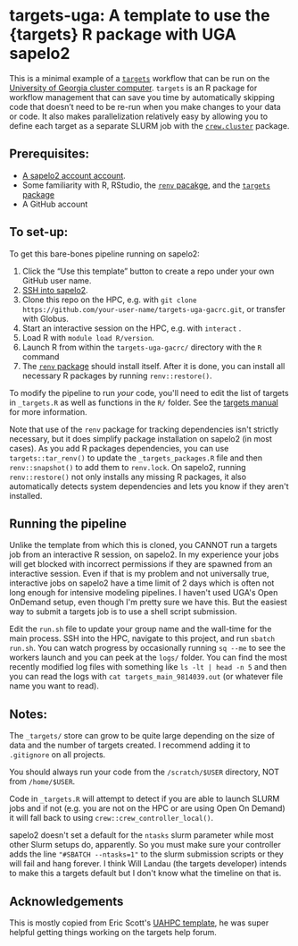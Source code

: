 # targets-uga: A template to use the {targets} R package with UGA sapelo2

<!-- badges: start -->
<!--
[![Project Status: Active – The project has reached a stable, usable state and is being actively developed.](https://www.repostatus.org/badges/latest/active.svg)](https://www.repostatus.org/#active) [![DOI](https://zenodo.org/badge/DOI/10.5281/zenodo.10963005.svg)](https://doi.org/10.5281/zenodo.10963005)
-->
<!-- badges: end -->

This is a minimal example of a [`targets`](https://docs.ropensci.org/targets/) workflow that can be run on the [University of Georgia cluster computer]([https://uarizona.atlassian.net/wiki/spaces/UAHPC/overview](https://wiki.gacrc.uga.edu/wiki/Running_Jobs_on_Sapelo2)).
`targets` is an R package for workflow management that can save you time by automatically skipping code that doesn’t need to be re-run when you make changes to your data or code.
It also makes parallelization relatively easy by allowing you to define each target as a separate SLURM job with the [`crew.cluster`](https://wlandau.github.io/crew.cluster/) package.

## Prerequisites:

-   [A sapelo2 account account](https://wiki.gacrc.uga.edu/wiki/User_Accounts).
-   Some familiarity with R, RStudio, the [`renv` pacakge](https://rstudio.github.io/renv/articles/renv.html), and the [`targets` package](https://books.ropensci.org/targets/)
-   A GitHub account

## To set-up:

To get this bare-bones pipeline running on sapelo2:

1.  Click the “Use this template” button to create a repo under your own GitHub user name.
3.  [SSH into sapelo2](https://wiki.gacrc.uga.edu/wiki/Connecting).
4.  Clone this repo on the HPC, e.g. with `git clone https://github.com/your-user-name/targets-uga-gacrc.git`, or transfer with Globus.
5.  Start an interactive session on the HPC, e.g. with `interact` .
6.  Load R with `module load R/version`.
7.  Launch R from within the `targets-uga-gacrc/` directory with the `R` command
8.  The [`renv` package](https://rstudio.github.io/renv/) should install itself. After it is done, you can install all necessary R packages by running `renv::restore()`.

To modify the pipeline to run *your* code, you'll need to edit the list of targets in `_targets.R` as well as functions in the `R/` folder.
See the [targets manual](https://books.ropensci.org/targets/) for more information.

Note that use of the `renv` package for tracking dependencies isn't strictly necessary, but it does simplify package installation on sapelo2 (in most cases).
As you add R packages dependencies, you can use `targets::tar_renv()` to update the `_targets_packages.R` file and then `renv::snapshot()` to add them to `renv.lock`.
On sapelo2, running `renv::restore()` not only installs any missing R packages, it also automatically detects system dependencies and lets you know if they aren't installed.

## Running the pipeline

Unlike the template from which this is cloned, you CANNOT run a targets job from an interactive R session, on sapelo2. In my experience your jobs will get blocked with incorrect permissions if they are spawned from an interactive session. Even if that is my problem and not universally true, interactive jobs on sapelo2 have a time limit of 2 days which is often not long enough for intensive modeling pipelines. I haven't used UGA's Open OnDemand setup, even though I'm pretty sure we have this. But the easiest way to submit a targets job is to use a shell script submission.

Edit the `run.sh` file to update your group name and the wall-time for the main process.
SSH into the HPC, navigate to this project, and run `sbatch run.sh`.
You can watch progress by occasionally running `sq --me` to see the workers launch and you can peek at the `logs/` folder.
You can find the most recently modified log files with something like `ls -lt | head -n 5` and then you can read the logs with `cat targets_main_9814039.out` (or whatever file name you want to read).

## Notes:

The `_targets/` store can grow to be quite large depending on the size of data and the number of targets created. I recommend adding it to `.gitignore` on all projects.

You should always run your code from the `/scratch/$USER` directory, NOT from `/home/$USER`.

Code in `_targets.R` will attempt to detect if you are able to launch SLURM jobs and if not (e.g. you are not on the HPC or are using Open On Demand) it will fall back to using `crew::crew_controller_local()`.

sapelo2 doesn't set a default for the `ntasks` slurm parameter while most other Slurm setups do, apparently. So you must make sure your controller adds the line `"#SBATCH --ntasks=1"` to the slurm submission scripts or they will fail and hang forever. I think Will Landau (the targets developer) intends to make this a targets default but I don't know what the timeline on that is.

## Acknowledgements

This is mostly copied from Eric Scott's [UAHPC template](https://github.com/cct-datascience/targets-uahpc), he was super helpful getting things working on the targets help forum.

